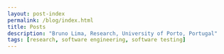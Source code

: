 ```yaml
---
layout: post-index
permalink: /blog/index.html
title: Posts
description: "Bruno Lima, Research, University of Porto, Portugal"
tags: [research, software engineering, software testing]
---
```


